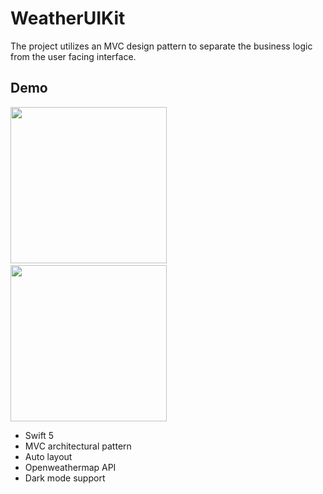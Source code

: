 # WeatherUIKit

The project utilizes an MVC design pattern to separate the business logic from the user facing interface.

## Demo
<img src="https://user-images.githubusercontent.com/29463442/157986859-1e662595-fab7-4fc2-8320-9cf7af7f5fbc.png" width="250"> &nbsp; 
<img src="https://user-images.githubusercontent.com/29463442/157986864-c14dbb3f-9d11-40a4-89dc-e37af980e57d.png" width="250">

* Swift 5
* MVC architectural pattern
* Auto layout
* Openweathermap API
* Dark mode support

